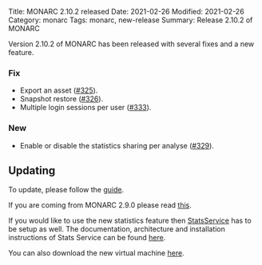 Title: MONARC 2.10.2 released
Date: 2021-02-26
Modified: 2021-02-26
Category: monarc
Tags: monarc, new-release
Summary: Release 2.10.2 of MONARC

Version 2.10.2 of MONARC has been released with several fixes and a new feature.

### Fix

- Export an asset
  ([#325](https://github.com/monarc-project/MonarcAppFO/issues/325)).
- Snapshot restore
  ([#326](https://github.com/monarc-project/MonarcAppFO/issues/326)).
- Multiple login sessions per user
  ([#333](https://github.com/monarc-project/MonarcAppFO/issues/333)).

### New

- Enable or disable the statistics sharing per analyse
  ([#329](https://github.com/monarc-project/MonarcAppFO/issues/329)).


## Updating

To update, please follow the 
[guide](http://monarc.lu/documentation/technical-guide/#monarc-update).

If you are coming from MONARC 2.9.0 please read
[this](/news/2019/11/25/monarc-291-released/#updating).

If you would like to use the new statistics feature then [StatsService](https://github.com/monarc-project/stats-service) has to be setup as well.
The documentation, architecture and installation instructions of Stats Service can be found [here](https://monarc-stats-service.readthedocs.io/en/latest).

You can also download the new virtual machine
[here](https://github.com/monarc-project/MonarcAppFO/releases/tag/v.2.10.2).
